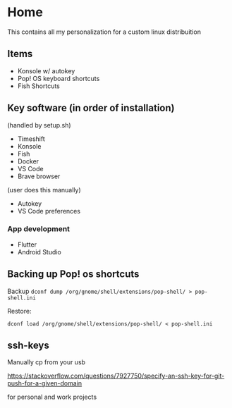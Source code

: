 # Home

This contains all my personalization for a custom linux distribuition

## Items

- Konsole w/ autokey
- Pop! OS keyboard shortcuts
- Fish Shortcuts

## Key software (in order of installation)

(handled by setup.sh)

- Timeshift
- Konsole
- Fish
- Docker
- VS Code
- Brave browser

(user does this manually)

- Autokey
- VS Code preferences

### App development

- Flutter
- Android Studio

## Backing up Pop! os shortcuts

Backup
`dconf dump /org/gnome/shell/extensions/pop-shell/ > pop-shell.ini`

Restore:

`dconf load /org/gnome/shell/extensions/pop-shell/ < pop-shell.ini`

## ssh-keys

Manually cp from your usb

https://stackoverflow.com/questions/7927750/specify-an-ssh-key-for-git-push-for-a-given-domain

for personal and work projects